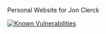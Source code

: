 
Personal Website for Jon Clerck

[![Known Vulnerabilities](https://snyk.io/test/github/jmclerck/jclerck-io/badge.svg)](https://snyk.io/test/github/jmclerck/jclerck-io)
